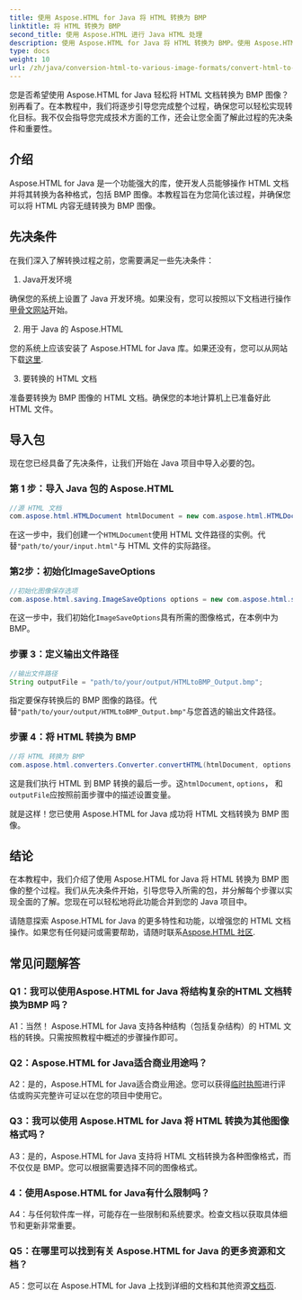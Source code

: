 ```yaml
---
title: 使用 Aspose.HTML for Java 将 HTML 转换为 BMP
linktitle: 将 HTML 转换为 BMP
second_title: 使用 Aspose.HTML 进行 Java HTML 处理
description: 使用 Aspose.HTML for Java 将 HTML 转换为 BMP。使用 Aspose.HTML for Java 将 HTML 文档无缝转换为 BMP 图像的综合教程。
type: docs
weight: 10
url: /zh/java/conversion-html-to-various-image-formats/convert-html-to-bmp/
---
```

您是否希望使用 Aspose.HTML for Java 轻松将 HTML 文档转换为 BMP 图像？别再看了。在本教程中，我们将逐步引导您完成整个过程，确保您可以轻松实现转化目标。我不仅会指导您完成技术方面的工作，还会让您全面了解此过程的先决条件和重要性。 

## 介绍

Aspose.HTML for Java 是一个功能强大的库，使开发人员能够操作 HTML 文档并将其转换为各种格式，包括 BMP 图像。本教程旨在为您简化该过程，并确保您可以将 HTML 内容无缝转换为 BMP 图像。

## 先决条件

在我们深入了解转换过程之前，您需要满足一些先决条件：

1. Java开发环境

确保您的系统上设置了 Java 开发环境。如果没有，您可以按照以下文档进行操作[甲骨文网站](https://www.oracle.com/java/technologies/javase-downloads.html)开始。

2. 用于 Java 的 Aspose.HTML

您的系统上应该安装了 Aspose.HTML for Java 库。如果还没有，您可以从网站下载[这里](https://releases.aspose.com/html/java/).

3. 要转换的 HTML 文档

准备要转换为 BMP 图像的 HTML 文档。确保您的本地计算机上已准备好此 HTML 文件。

## 导入包

现在您已经具备了先决条件，让我们开始在 Java 项目中导入必要的包。

### 第 1 步：导入 Java 包的 Aspose.HTML

```java
//源 HTML 文档
com.aspose.html.HTMLDocument htmlDocument = new com.aspose.html.HTMLDocument("path/to/your/input.html");
```

在这一步中，我们创建一个`HTMLDocument`使用 HTML 文件路径的实例。代替`"path/to/your/input.html"`与 HTML 文件的实际路径。

### 第2步：初始化ImageSaveOptions

```java
//初始化图像保存选项
com.aspose.html.saving.ImageSaveOptions options = new com.aspose.html.saving.ImageSaveOptions(com.aspose.html.rendering.image.ImageFormat.Bmp);
```

在这一步中，我们初始化`ImageSaveOptions`具有所需的图像格式，在本例中为 BMP。

### 步骤 3：定义输出文件路径

```java
//输出文件路径
String outputFile = "path/to/your/output/HTMLtoBMP_Output.bmp";
```

指定要保存转换后的 BMP 图像的路径。代替`"path/to/your/output/HTMLtoBMP_Output.bmp"`与您首选的输出文件路径。

### 步骤 4：将 HTML 转换为 BMP

```java
//将 HTML 转换为 BMP
com.aspose.html.converters.Converter.convertHTML(htmlDocument, options, outputFile);
```

这是我们执行 HTML 到 BMP 转换的最后一步。这`htmlDocument`, `options`， 和`outputFile`应按照前面步骤中的描述设置变量。

就是这样！您已使用 Aspose.HTML for Java 成功将 HTML 文档转换为 BMP 图像。

## 结论

在本教程中，我们介绍了使用 Aspose.HTML for Java 将 HTML 转换为 BMP 图像的整个过程。我们从先决条件开始，引导您导入所需的包，并分解每个步骤以实现全面的了解。您现在可以轻松地将此功能合并到您的 Java 项目中。

请随意探索 Aspose.HTML for Java 的更多特性和功能，以增强您的 HTML 文档操作。如果您有任何疑问或需要帮助，请随时联系[Aspose.HTML 社区](https://forum.aspose.com/).

## 常见问题解答

### Q1：我可以使用Aspose.HTML for Java 将结构复杂的HTML 文档转换为BMP 吗？

A1：当然！ Aspose.HTML for Java 支持各种结构（包括复杂结构）的 HTML 文档的转换。只需按照教程中概述的步骤操作即可。

### Q2：Aspose.HTML for Java适合商业用途吗？

 A2：是的，Aspose.HTML for Java适合商业用途。您可以获得[临时执照](https://purchase.aspose.com/temporary-license/)进行评估或购买完整许可证以在您的项目中使用它。

### Q3：我可以使用 Aspose.HTML for Java 将 HTML 转换为其他图像格式吗？

A3：是的，Aspose.HTML for Java 支持将 HTML 文档转换为各种图像格式，而不仅仅是 BMP。您可以根据需要选择不同的图像格式。

### 4：使用Aspose.HTML for Java有什么限制吗？

A4：与任何软件库一样，可能存在一些限制和系统要求。检查文档以获取具体细节和更新非常重要。

### Q5：在哪里可以找到有关 Aspose.HTML for Java 的更多资源和文档？

A5：您可以在 Aspose.HTML for Java 上找到详细的文档和其他资源[文档页](https://reference.aspose.com/html/java/).